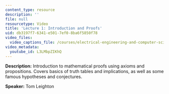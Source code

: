 ```yaml
---
content_type: resource
description: ''
file: null
resourcetype: Video
title: 'Lecture 1: Introduction and Proofs'
uid: db3197f7-6341-e501-7ef0-8ba6f5850f78
video_files:
  video_captions_file: /courses/electrical-engineering-and-computer-science/6-042j-mathematics-for-computer-science-fall-2010/video-lectures/lecture-1-introduction-and-proofs/L3LMbpZIKhQ.vtt
video_metadata:
  youtube_id: L3LMbpZIKhQ
---
```


**Description:** Introduction to mathematical proofs using axioms and propositions. Covers basics of truth tables and implications, as well as some famous hypotheses and conjectures.

**Speaker:** Tom Leighton